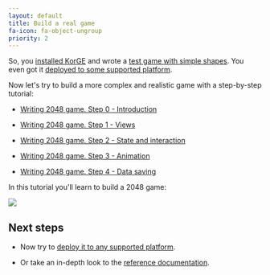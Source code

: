 ```yaml
---
layout: default
title: Build a real game
fa-icon: fa-object-ungroup
priority: 2
---
```


So, you [installed KorGE](../setup) and wrote a [test game with simple shapes](../firststeps). You even got
it [deployed to some supported platform](/korge/deployment/).

Now let's try to build a more complex and realistic game with a step-by-step tutorial:

- [Writing 2048 game. Step 0 - Introduction](https://blog.korge.org/korge-tutorial-writing-2048-game-step-0/)

- [Writing 2048 game. Step 1 - Views](https://blog.korge.org/korge-tutorial-writing-2048-game-step-1/)

- [Writing 2048 game. Step 2 - State and interaction](https://blog.korge.org/korge-tutorial-writing-2048-game-step-2-controls/)

- [Writing 2048 game. Step 3 - Animation](https://blog.korge.org/korge-tutorial-writing-2048-game-step-3-animation/)

- [Writing 2048 game. Step 4 - Data saving](https://blog.korge.org/korge-tutorial-writing-2048-game-step-4-data-saving/)

In this tutorial you'll learn to build a 2048 game:

![](sample-1.gif)


## Next steps

- Now try to [deploy it to any supported platform](/korge/deployment/).

- Or take an in-depth look to the [reference documentation](/korge/reference/).
